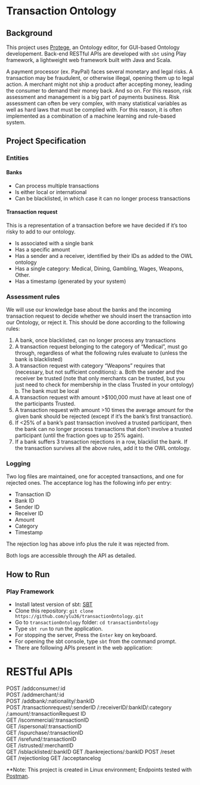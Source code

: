 # Transaction Ontology

## Background
This project uses [Protege](https://protege.stanford.edu/products.php#desktop-protege), an Ontology editor, for GUI-based Ontology developement. Back-end RESTful APIs are developed with `sbt` using Play framework, a lightweight web framework built with Java and Scala. <br>

A payment processor (ex. PayPal) faces several monetary and legal risks. A transaction may be
fraudulent, or otherwise illegal, opening them up to legal action. A merchant might not ship a
product after accepting money, leading the consumer to demand their money back. And so on.
For this reason, risk assessment and management is a big part of payments business.
Risk assessment can often be very complex, with many statistical variables as well as hard laws
that must be complied with. For this reason, it is often implemented as a combination of a
machine learning and rule-based system.

## Project Specification
### Entities
#### Banks
- Can process multiple transactions
- Is either local or international
- Can be blacklisted, in which case it can no longer process transactions
#### Transaction request
This is a representation of a transaction before we have decided if it’s too risky to add to our
ontology.
- Is associated with a single bank
- Has a specific amount
- Has a sender and a receiver, identified by their IDs as added to the OWL ontology
- Has a single category: Medical, Dining, Gambling, Wages, Weapons, Other.
- Has a timestamp (generated by your system)
### Assessment rules
We will use our knowledge base about the banks and the incoming transaction request to
decide whether we should insert the transaction into our Ontology, or reject it. This should be
done according to the following rules:
1. A bank, once blacklisted, can no longer process any transactions
2. A transaction request belonging to the category of “Medical”, must go through,
regardless of what the following rules evaluate to (unless the bank is blacklisted)
3. A transaction request with category “Weapons” requires that (necessary, but not
sufficient conditions):
a. Both the sender and the receiver be trusted (note that only merchants can be
trusted, but you just need to check for membership in the class Trusted in your
ontology)
b. The bank must be local
4. A transaction request with amount >$100,000 must have at least one of the participants
Trusted.
5. A transaction request with amount >10 times the average amount for the given bank
should be rejected (except if it’s the bank’s first transaction).
6. If <25% of a bank’s past transaction involved a trusted participant, then the bank can no
longer process transactions that don’t involve a trusted participant (until the fraction goes
up to 25% again).
7. If a bank suffers 3 transaction rejections in a row, blacklist the bank.
If the transaction survives all the above rules, add it to the OWL ontology.

### Logging
Two log files are maintained, one for accepted transactions, and one for rejected ones.
The acceptance log has the following info per entry:
- Transaction ID
- Bank ID
- Sender ID
- Receiver ID
- Amount
- Category
- Timestamp

The rejection log has above info plus the rule it was rejected from. 

Both logs are accessible through the API as detailed.
## How to Run

### Play Framework
* Install latest version of sbt: [SBT](http://www.scala-sbt.org/download.html)
* Clone this repository: `git clone https://github.com/ylu36/transactionOntology.git`
* Go to `transactionOntology` folder: `cd transactionOntology`
* Type `sbt run` to run the application.
* For stopping the server, Press the `Enter` key on keyboard.
* For opening the sbt console, type `sbt` from the command prompt.
* There are following APIs present in the web application:

# RESTful APIs 
POST    /addconsumer/:id  
POST    /addmerchant/:id  
POST
/addbank/:nationality/:bankID    
POST
/transactionrequest/:senderID
/:receiverID/:bankID/:category
/:amount/:transactionRequest
ID   
GET     /iscommercial/:transactionID  
GET     /ispersonal/:transactionID                
GET     /ispurchase/:transactionID                            
GET     /isrefund/:transactionID                 
GET     /istrusted/:merchantID  
GET /isblacklisted/:bankID 
GET /bankrejections/:bankID
POST    /reset   
GET /rejectionlog
GET /acceptancelog 

**Note: This project is created in Linux environment; Endpoints tested with [Postman](https://www.getpostman.com/).
